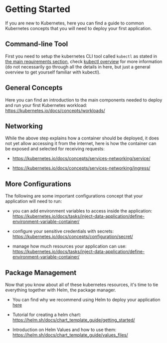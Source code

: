 # Getting Started

If you are new to Kubernetes, here you can find a guide to common Kubernetes concepts that you will need to deploy your first application.

## Command-line Tool

First you need to setup the kubernetes CLI tool called `kubectl` as stated in [the main requirements section](README.md#requirements), check [kubectl overview](https://kubernetes.io/docs/reference/kubectl/overview/
) for more information (do not necessarily go through all the details in here, but just a general overview to get yourself familiar with kubectl).

## General Concepts

Here you can find an introduction to the main components needed to deploy and run your first Kubernetes workload: https://kubernetes.io/docs/concepts/workloads/

## Networking

While the above step explains how a container should be deployed, it does not yet allow accessing it from the internet, here is how the container can be exposed and selected for receiving requests:
- https://kubernetes.io/docs/concepts/services-networking/service/

- https://kubernetes.io/docs/concepts/services-networking/ingress/

## More Configurations

The following are some important configurations concept that your application will need to run:

- you can add environment variables to access inside the application: https://kubernetes.io/docs/tasks/inject-data-application/define-environment-variable-container/

- configure your sensitive credentials with secrets: https://kubernetes.io/docs/concepts/configuration/secret/  

- manage how much resources your application can use: https://kubernetes.io/docs/tasks/inject-data-application/define-environment-variable-container/

## Package Management

Now that you know about all of these kubernetes resources, it's time to tie everything together with Helm, the package manager.
- You can find why we recommend using Helm to deploy your application [here](README.md#deploying-applications--services-on-kubernetes-the-helm-package-manager)

- Tutorial for creating a helm chart: https://helm.sh/docs/chart_template_guide/getting_started/

- Introduction on Helm Values and how to use them: https://helm.sh/docs/chart_template_guide/values_files/
